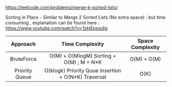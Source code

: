 https://leetcode.com/problems/merge-k-sorted-lists/

Sorting in Place - Similar to Merge 2 Sorted Lists (No extra space) : but time consuming , explanation can be found here : https://www.youtube.com/watch?v=1zktEppsdig

|    Approach    |                   Time Complexity                    | Space Complexity |
| :------------: | :--------------------------------------------------: | :--------------: |
|   BruteForce   |      O(M) + O(MlogM) Sorting + O(M) ; M = N\*K       |   O(M) + O(M)    |
| Priority Queue | O(klogk) Priority Quue Insertion + O(N\*K) Traversal |       O(K)       |
